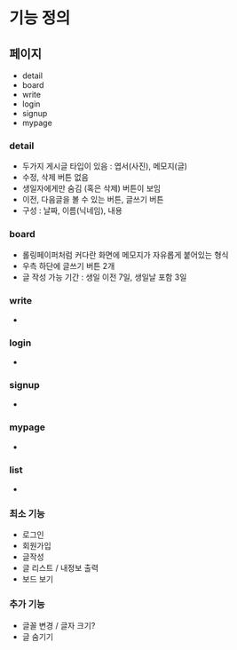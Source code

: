 # 기능 정의

## 페이지
- detail
- board
- write
- login
- signup
- mypage

### detail
- 두가지 게시글 타입이 있음 : 엽서(사진), 메모지(글)
- 수정, 삭제 버튼 없음
- 생일자에게만 숨김 (혹은 삭제) 버튼이 보임
- 이전, 다음글을 볼 수 있는 버튼, 글쓰기 버튼
- 구성 : 날짜, 이름(닉네임), 내용

### board
- 롤링페이퍼처럼 커다란 화면에 메모지가 자유롭게 붙어있는 형식
- 우측 하단에 글쓰기 버튼 2개
- 글 작성 가능 기간 : 생일 이전 7일, 생일날 포함 3일


### write
- 

### login
- 

### signup
- 

### mypage
- 

### list
- 


### 최소 기능
- 로그인
- 회원가입
- 글작성
- 글 리스트 / 내정보 출력
- 보드 보기

### 추가 기능
- 글꼴 변경 / 글자 크기?
- 글 숨기기
